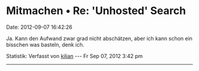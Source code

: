 Mitmachen • Re: \'Unhosted\' Search
===================================

Date: 2012-09-07 16:42:26

Ja. Kann den Aufwand zwar grad nicht abschätzen, aber ich kann schon ein
bisschen was basteln, denk ich.

Statistik: Verfasst von
[kilian](http://forum.yacy-websuche.de/memberlist.php?mode=viewprofile&u=674)
--- Fr Sep 07, 2012 3:42 pm

------------------------------------------------------------------------
